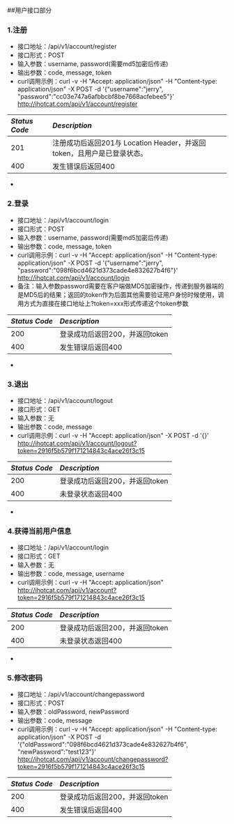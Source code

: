 ##用户接口部分

### 1.注册

- 接口地址：/api/v1/account/register
- 接口形式：POST
- 输入参数：username, password(需要md5加密后传递)
- 输出参数：code, message, token
- curl调用示例：curl -v -H "Accept: application/json" -H "Content-type: application/json" -X POST -d '{"username":"jerry", "password":"cc03e747a6afbbcbf8be7668acfebee5"}' http://ihotcat.com/api/v1/account/register

*Status Code* | *Description*
:------------ | :------------
201 | 注册成功后返回201与 Location Header，并返回token，且用户是已登录状态。
400 | 发生错误后返回400

-
### 2.登录
- 接口地址：/api/v1/account/login
- 接口形式：POST
- 输入参数：username, password(需要md5加密后传递)
- 输出参数：code, message, token
- curl调用示例：curl -v -H "Accept: application/json" -H "Content-type: application/json" -X POST -d '{"username":"jerry", "password":"098f6bcd4621d373cade4e832627b4f6"}' http://ihotcat.com/api/v1/account/login
- 备注：输入参数password需要在客户端做MD5加密操作，传递到服务器端的是MD5后的结果；返回的token作为后面其他需要验证用户身份时候使用，调用方式为直接在接口地址上?token=xxx形式传递这个token参数

*Status Code* | *Description*
:------------ | :------------
200 | 登录成功后返回200，并返回token
400 | 发生错误后返回400

-
### 3.退出
- 接口地址：/api/v1/account/logout
- 接口形式：GET
- 输入参数：无
- 输出参数：code, message
- curl调用示例：curl -v -H "Accept: application/json" -X POST -d '{}' http://ihotcat.com/api/v1/account/logout?token=2916f5b579f171214843c4ace26f3c15

*Status Code* | *Description*
:------------ | :------------
200 | 登录成功后返回200，并返回token
400 | 未登录状态返回400
-


### 4.获得当前用户信息
- 接口地址：/api/v1/account/login
- 接口形式：GET
- 输入参数：无
- 输出参数：code, message, username
- curl调用示例：curl -v -H "Accept: application/json" http://ihotcat.com/api/v1/account?token=2916f5b579f171214843c4ace26f3c15

*Status Code* | *Description*
:------------ | :------------
200 | 登录成功后返回200，并返回token
400 | 未登录状态返回400

-
### 5.修改密码
- 接口地址：/api/v1/account/changepassword
- 接口形式：POST
- 输入参数：oldPassword, newPassword
- 输出参数：code, message
- curl调用示例：curl -v -H "Accept: application/json" -H "Content-type: application/json" -X POST -d '{"oldPassword":"098f6bcd4621d373cade4e832627b4f6", "newPassword":"test123"}' http://ihotcat.com/api/v1/account/changepassword?token=2916f5b579f171214843c4ace26f3c15

*Status Code* | *Description*
:------------ | :------------
200 | 登录成功后返回200，并返回token
400 | 发生错误后返回400


